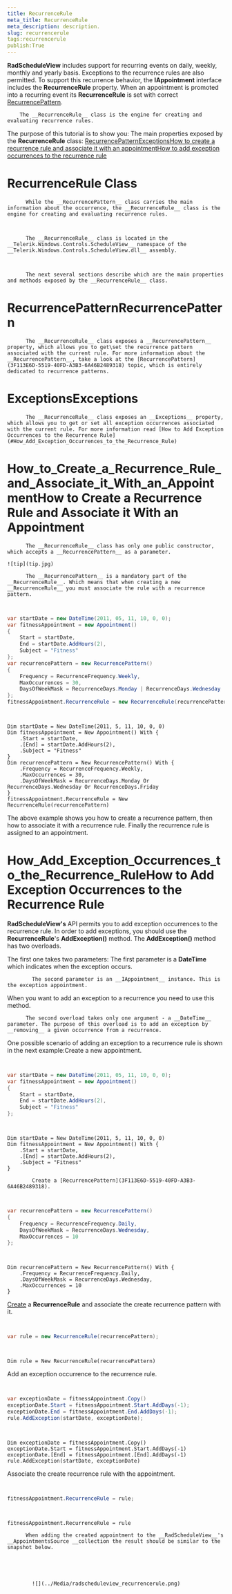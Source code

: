 ```yaml
---
title: RecurrenceRule
meta_title: RecurrenceRule
meta_description: description.
slug: recurrencerule
tags:recurrencerule
publish:True
---
```



__RadScheduleView__ includes support for recurring events on daily, weekly, monthly and yearly basis. Exceptions to the recurrence rules are also permitted. To support this recurrence behavior, the __IAppointment__ interface includes the __RecurrenceRule__ property. When an appointment is promoted into a recurring event its __RecurrenceRule__ is set with correct [RecurrencePattern](3F113E6D-5519-40FD-A3B3-6A46B2489318).
      


        The __RecurrenceRule__ class is the engine for creating and evaluating recurrence rules.
      

The purpose of this tutorial is to show you:
          The main properties exposed by the __RecurrenceRule__ class:
          [RecurrencePattern](#RecurrencePattern)[Exceptions](#Exceptions)[How to create a recurrence rule and associate it with an appointment](#How_to_Create_a_Recurrence_Rule_and_Associate_it_With_an_Appointment)[How to add exception occurrences to the recurrence rule](#How_Add_Exception_Occurrences_to_the_Recurrence_Rule)

# RecurrenceRule Class


          While the __RecurrencePattern__ class carries the main information about the occurrence, the __RecurrenceRule__ class is the engine for creating and evaluating recurrence rules.
        


          The __RecurrenceRule__ class is located in the __Telerik.Windows.Controls.ScheduleView__ namespace of the __Telerik.Windows.Controls.ScheduleView.dll__ assembly.
        


          The next several sections describe which are the main properties and methods exposed by the __RecurrenceRule__ class.
        

# RecurrencePatternRecurrencePattern


          The __RecurrenceRule__ class exposes a __RecurrencePattern__ property, which allows you to get\set the recurrence pattern associated with the current rule. For more information about the __RecurrencePattern__, take a look at the [RecurrencePattern](3F113E6D-5519-40FD-A3B3-6A46B2489318) topic, which is entirely dedicated to recurrence patterns.
        

# ExceptionsExceptions


          The __RecurrenceRule__ class exposes an __Exceptions__ property, which allows you to get or set all exception occurrences associated with the current rule. For more information read [How to Add Exception Occurrences to the Recurrence Rule](#How_Add_Exception_Occurrences_to_the_Recurrence_Rule)

# How_to_Create_a_Recurrence_Rule_and_Associate_it_With_an_AppointmentHow to Create a Recurrence Rule and Associate it With an Appointment


          The __RecurrenceRule__ class has only one public constructor, which accepts a __RecurrencePattern__ as a parameter.
        
    ![tip](tip.jpg)
    	
          The __RecurrencePattern__ is a mandatory part of the __RecurrenceRule__. Which means that when creating a new __RecurrenceRule__ you must associate the rule with a recurrence pattern.
        

```C#


var startDate = new DateTime(2011, 05, 11, 10, 0, 0);
var fitnessAppointment = new Appointment()
{
    Start = startDate,
    End = startDate.AddHours(2),
    Subject = "Fitness"
};
var recurrencePattern = new RecurrencePattern()
{
    Frequency = RecurrenceFrequency.Weekly,
    MaxOccurrences = 30,
    DaysOfWeekMask = RecurrenceDays.Monday | RecurrenceDays.Wednesday | RecurrenceDays.Friday
};        
fitnessAppointment.RecurrenceRule = new RecurrenceRule(recurrencePattern);

```



```VB.NET


Dim startDate = New DateTime(2011, 5, 11, 10, 0, 0)
Dim fitnessAppointment = New Appointment() With {
    .Start = startDate,
    .[End] = startDate.AddHours(2),
    .Subject = "Fitness"
}
Dim recurrencePattern = New RecurrencePattern() With {
    .Frequency = RecurrenceFrequency.Weekly,
    .MaxOccurrences = 30,
    .DaysOfWeekMask = RecurrenceDays.Monday Or RecurrenceDays.Wednesday Or RecurrenceDays.Friday
}
fitnessAppointment.RecurrenceRule = New RecurrenceRule(recurrencePattern)

```



The above example shows you how to create a recurrence pattern, then how to associate it with a recurrence rule. Finally the recurrence rule is assigned to an appointment.

# How_Add_Exception_Occurrences_to_the_Recurrence_RuleHow to Add Exception Occurrences to the Recurrence Rule

__RadScheduleView's__ API permits you to add exception occurrences to the recurrence rule. In order to add exceptions, you should use the __RecurrenceRule__'s __AddException()__ method. The __AddException()__ method has two overloads.
        

The first one takes two parameters:
            The first parameter is a __DateTime__ which indicates when the exception occurs.
          
            The second parameter is an __IAppointment__ instance. This is the exception appointment.
          



When you want to add an exception to a recurrence you need to use this method.


          The second overload takes only one argument - a __DateTime__ parameter. The purpose of this overload is to add an exception by __removing__ a given occurrence from a recurrence.
        

One possible scenario of adding an exception to a recurrence rule is shown in the next example:Create a new appointment. 

```C#


var startDate = new DateTime(2011, 05, 11, 10, 0, 0);
var fitnessAppointment = new Appointment()
{
    Start = startDate,
    End = startDate.AddHours(2),
    Subject = "Fitness"
};

```



```VB.NET


Dim startDate = New DateTime(2011, 5, 11, 10, 0, 0)
Dim fitnessAppointment = New Appointment() With {
    .Start = startDate,
    .[End] = startDate.AddHours(2),
    .Subject = "Fitness"
}

```


            Create a [RecurrencePattern](3F113E6D-5519-40FD-A3B3-6A46B2489318).
          

```C#


var recurrencePattern = new RecurrencePattern()
{
    Frequency = RecurrenceFrequency.Daily,
    DaysOfWeekMask = RecurrenceDays.Wednesday,
    MaxOccurrences = 10
};

```



```VB.NET


Dim recurrencePattern = New RecurrencePattern() With {
    .Frequency = RecurrenceFrequency.Daily,
    .DaysOfWeekMask = RecurrenceDays.Wednesday,
    .MaxOccurrences = 10
}

```

[Create](#How_to_Create_a_Recurrence_Rule_and_Associate_it_With_an_Appointment) a __RecurrenceRule__ and associate the create recurrence pattern with it.
          

```C#


var rule = new RecurrenceRule(recurrencePattern);

```



```VB.NET


Dim rule = New RecurrenceRule(recurrencePattern)

```

Add an exception occurrence to the recurrence rule. 

```C#


var exceptionDate = fitnessAppointment.Copy()
exceptionDate.Start = fitnessAppointment.Start.AddDays(-1);
exceptionDate.End = fitnessAppointment.End.AddDays(-1);          
rule.AddException(startDate, exceptionDate);

```



```VB.NET


Dim exceptionDate = fitnessAppointment.Copy()
exceptionDate.Start = fitnessAppointment.Start.AddDays(-1)
exceptionDate.[End] = fitnessAppointment.[End].AddDays(-1)
rule.AddException(startDate, exceptionDate)

```

Associate the create recurrence rule with the appointment. 

```C#


fitnessAppointment.RecurrenceRule = rule;

```



```VB.NET


fitnessAppointment.RecurrenceRule = rule

```





          When adding the created appointment to the __RadScheduleView__'s __AppointmentsSource __collection the result should be similar to the snapshot below.

        


               
            ![](../Media/radscheduleview_recurrencerule.png)


